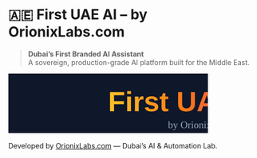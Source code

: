 # 🇦🇪 First UAE AI – by OrionixLabs.com
> **Dubai’s First Branded AI Assistant**  
> A sovereign, production-grade AI platform built for the Middle East.

![First UAE AI Logo](frontend/public/logo.svg)

Developed by [OrionixLabs.com](https://orionixlabs.com) — Dubai’s AI & Automation Lab.
